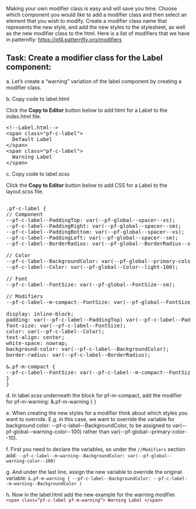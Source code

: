 Making your own modifier class is easy and will save you time. Choose which component you would like to add a modifier class and then select an element that you wish to modify. Create a modifier class name that represents the new style, and add the new styles to the stylesheet, as well as the new modifier class to the html. Here is a list of modifiers that we have in patternfly: https://pf4.patternfly.org/modifiers

## Task: Create a modifier class for the Label component:
a. Let’s create a “warning” variation of the label component by creating a modifier class.

b. Copy code to label.html

Click the <strong>Copy to Editor</strong> button below to add html for a Label to the index.html file.

<pre class="file" data-filename="index.html" data-target="replace">
&lt;!--Label.html--&gt;
&lt;span class=&quot;pf-c-label&quot;&gt;
  Default Label
&lt;/span>
&lt;span class=&quot;pf-c-label&quot;&gt;
  Warning Label
&lt;/span>
</pre>

c. Copy code to label.scss

Click the <strong>Copy to Editor</strong> button below to add CSS for a Label to the layout.scss file.

<pre class="file" data-filename="myapp.scss" data-target="replace">
<!--Label.scss-->
.pf-c-label {
// Component
--pf-c-label--PaddingTop: var(--pf-global--spacer--xs);
--pf-c-label--PaddingRight: var(--pf-global--spacer--sm);
--pf-c-label--PaddingBottom: var(--pf-global--spacer--xs);
--pf-c-label--PaddingLeft: var(--pf-global--spacer--sm);
--pf-c-label--BorderRadius: var(--pf-global--BorderRadius--sm);

// Color
--pf-c-label--BackgroundColor: var(--pf-global--primary-color--100);
--pf-c-label--Color: var(--pf-global--Color--light-100);

// Font
--pf-c-label--FontSize: var(--pf-global--FontSize--sm);

// Modifiers
--pf-c-label--m-compact--FontSize: var(--pf-global--FontSize--xs);

display: inline-block;
padding: var(--pf-c-label--PaddingTop) var(--pf-c-label--PaddingRight) var(--pf-c-label--PaddingBottom) var(--pf-c-label--PaddingLeft);
font-size: var(--pf-c-label--FontSize);
color: var(--pf-c-label--Color);
text-align: center;
white-space: nowrap;
background-color: var(--pf-c-label--BackgroundColor);
border-radius: var(--pf-c-label--BorderRadius);

&.pf-m-compact {
--pf-c-label--FontSize: var(--pf-c-label--m-compact--FontSize);
}
}
</pre>

d. In label.scss underneath the block for pf-m-compact, add the modifier for pf-m-warning: 
&.pf-m-warning { }

e. When creating the new styles for a modifier think about which styles you want to override. E.g. in this case, we want to override the variable for background color: --pf-c-label--BackgroundColor, to be assigned to var(--pf-global--warning-color--100) rather than var(--pf-global--primary-color--10).

f. First you need to declare the variables, so under the `//Modifiers` section add:
`--pf-c-label--m-warning--BackgroundColor: var(--pf-global--warning-color--100)`

g. And under the last line, assign the new variable to override the original variable:
`&.pf-m-warning { --pf-c-label--BackgroundColor: --pf-c-label--m-warning--BackgroundColor )`

h. Now in the label.html add the new example for the warning modifier. 
`<span class=”pf-c-label pf-m-warning”> Warning Label </span>`

